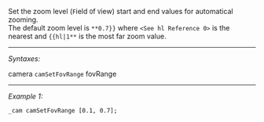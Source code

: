 Set the zoom level (`F`ield `O`f `V`iew) start and end values for automatical zooming. <!-- "automatical"? LoL ;-) -->
<br>
The default zoom level is `**0.7}}` where `<See hl Reference 0>` is the nearest and `{{hl|1**` is the most far zoom value.


---
*Syntaxes:*

camera `camSetFovRange` fovRange

---
*Example 1:*

```sqf
_cam camSetFovRange [0.1, 0.7];
```